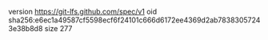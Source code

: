 version https://git-lfs.github.com/spec/v1
oid sha256:e6ec1a49587cf5598ecf6f24101c666d6172ee4369d2ab78383057243e38b8d8
size 277
